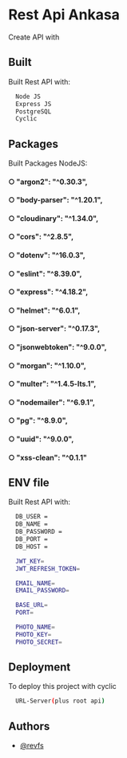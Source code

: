 
# Rest Api Ankasa

Create API with

## Built

Built Rest API with:

```bash
  Node JS
  Express JS
  PostgreSQL
  Cyclic
```

## Packages

Built Packages NodeJS: 

#### ○ "argon2": "^0.30.3",
#### ○ "body-parser": "^1.20.1",
#### ○ "cloudinary": "^1.34.0",
#### ○ "cors": "^2.8.5",
#### ○ "dotenv": "^16.0.3",
#### ○ "eslint": "^8.39.0",
#### ○ "express": "^4.18.2",
#### ○ "helmet": "^6.0.1",
#### ○ "json-server": "^0.17.3",
#### ○ "jsonwebtoken": "^9.0.0",
#### ○ "morgan": "^1.10.0",
#### ○ "multer": "^1.4.5-lts.1",
#### ○ "nodemailer": "^6.9.1",
#### ○ "pg": "^8.9.0",
#### ○ "uuid": "^9.0.0",
#### ○ "xss-clean": "^0.1.1"

## ENV file

Built Rest API with:

```bash
  DB_USER = 
  DB_NAME = 
  DB_PASSWORD = 
  DB_PORT = 
  DB_HOST = 

  JWT_KEY=
  JWT_REFRESH_TOKEN=

  EMAIL_NAME=
  EMAIL_PASSWORD=

  BASE_URL=
  PORT=

  PHOTO_NAME=
  PHOTO_KEY=
  PHOTO_SECRET= 
```
## Deployment

To deploy this project with cyclic

```bash
  URL-Server(plus root api)
```
## Authors

- [@revfs](https://github.com/revofarissaifuddin/)
